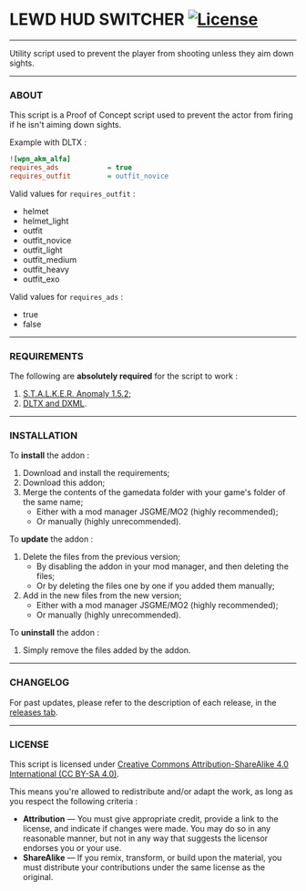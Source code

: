 # LEWD HUD SWITCHER [![License](https://licensebuttons.net/l/by-nc-sa/4.0/88x31.png)](https://creativecommons.org/licenses/by-nc-sa/4.0/)

---

Utility script used to prevent the player from shooting unless they aim down sights.

---

### ABOUT

This script is a Proof of Concept script used to prevent the actor from firing if he isn't aiming down sights.

Example with DLTX :
```INI
![wpn_akm_alfa]
requires_ads            = true
requires_outfit         = outfit_novice
```

Valid values for `requires_outfit` :                                                                             
 - helmet                                                                                                        
 - helmet_light                                                                                                  
 - outfit                                                                                                        
 - outfit_novice                                                                                                 
 - outfit_light                                                                                                  
 - outfit_medium                                                                                                 
 - outfit_heavy                                                                                                  
 - outfit_exo                                                                                                    
                                                                                                                 
Valid values for `requires_ads` :                                                                                
 - true                                                                                                          
 - false

---

### REQUIREMENTS

The following are **absolutely required** for the script to work :
1. [S.T.A.L.K.E.R. Anomaly 1.5.2](https://www.moddb.com/mods/stalker-anomaly/downloads/stalker-anomaly-151-to-152);
2. [DLTX and DXML](https://github.com/themrdemonized/STALKER-Anomaly-modded-exes).

---

### INSTALLATION

To **install** the addon :
1. Download and install the requirements;
2. Download this addon;
3. Merge the contents of the gamedata folder with your game's folder of the same name;
   - Either with a mod manager JSGME/MO2 (highly recommended);
   - Or manually (highly unrecommended).

To **update** the addon :
1. Delete the files from the previous version;
   - By disabling the addon in your mod manager, and then deleting the files;
   - Or by deleting the files one by one if you added them manually;
2. Add in the new files from the new version;
   - Either with a mod manager JSGME/MO2 (highly recommended);
   - Or manually (highly unrecommended).

To **uninstall** the addon :
1. Simply remove the files added by the addon.

---

### CHANGELOG

For past updates, please refer to the description of each release, in the [releases tab](https://github.com/nltp-ashes/LEWD-HUD-Switcher/releases).

---

### LICENSE

This script is licensed under [Creative Commons Attribution-ShareAlike 4.0 International (CC BY-SA 4.0)](https://creativecommons.org/licenses/by-sa/4.0/).

This means you're allowed to redistribute and/or adapt the work, as long as you respect the following criteria :
- **Attribution** — You must give appropriate credit, provide a link to the license, and indicate if changes were made. You may do so in any reasonable manner, but not in any way that suggests the licensor endorses you or your use.
- **ShareAlike** — If you remix, transform, or build upon the material, you must distribute your contributions under the same license as the original.
